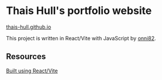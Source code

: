 # Thais Hull's portfolio website

[thais-hull.github.io](https://thais-hull.github.io/)

This project is written in React/Vite with JavaScript by [onni82](https://github.com/onni82).

## Resources

[Built using React/Vite](https://vite.dev/)